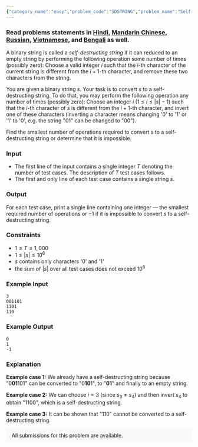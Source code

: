```yaml
---
{"category_name":"easy","problem_code":"SDSTRING","problem_name":"Self-Destructing Strings","problemComponents":{"constraints":"","constraintsState":false,"subtasks":"","subtasksState":false,"inputFormat":"","inputFormatState":false,"outputFormat":"","outputFormatState":false,"sampleTestCases":{"0":{"id":1,"input":"3\r\n001101\r\n1101\r\n110","output":"0\r\n1\r\n-1","explanation":"**Example case 1:** We already have a self-destructing string because \u00220**01**101\u0022 can be converted to \u00220**10**1\u0022, to \u0022**01**\u0022 and finally to an empty string.\r\n\r\n**Example case 2:** We can choose $i=3$ (since $s_3 \\neq s_4$) and then invert $s_4$ to obtain \u00221100\u0022, which is a self-destructing string.\r\n\r\n**Example case 3:** It can be shown that \u0022110\u0022 cannot be converted to a self-destructing string.","isDeleted":false}}},"video_editorial_url":"https://youtu.be/V_JCVoIskQ4","languages_supported":{"0":"CPP14","1":"C","2":"JAVA","3":"PYTH 3.6","4":"CPP17","5":"PYTH","6":"PYP3","7":"CS2","8":"ADA","9":"PYPY","10":"TEXT","11":"PAS fpc","12":"NODEJS","13":"RUBY","14":"PHP","15":"GO","16":"HASK","17":"TCL","18":"PERL","19":"SCALA","20":"LUA","21":"kotlin","22":"BASH","23":"JS","24":"LISP sbcl","25":"rust","26":"PAS gpc","27":"BF","28":"CLOJ","29":"R","30":"D","31":"CAML","32":"FORT","33":"ASM","34":"swift","35":"FS","36":"WSPC","37":"LISP clisp","38":"SQL","39":"SCM guile","40":"PERL6","41":"ERL","42":"CLPS","43":"ICK","44":"NICE","45":"PRLG","46":"ICON","47":"COB","48":"SCM chicken","49":"PIKE","50":"SCM qobi","51":"ST","52":"SQLQ","53":"NEM"},"max_timelimit":1,"source_sizelimit":50000,"problem_author":"jeevanjyot","problem_tester":"","date_added":"11-12-2020","tags":{"0":"cook125","1":"jeevanjyot","2":"observation","3":"rajarshi_basu","4":"simple"},"problem_difficulty_level":"Simple","best_tag":"","editorial_url":"https://discuss.codechef.com/problems/SDSTRING","time":{"view_start_date":1104528600,"submit_start_date":1104528600,"visible_start_date":1104528600,"end_date":1735669800},"is_direct_submittable":false,"problemDiscussURL":"https://discuss.codechef.com/search?q=SDSTRING","is_proctored":false,"visitedContests":{},"layout":"problem"}
---
```

### Read problems statements in [Hindi](https://www.codechef.com/download/translated/COOK125/hindi/SDSTRING.pdf), [Mandarin Chinese](https://www.codechef.com/download/translated/COOK125/mandarin/SDSTRING.pdf), [Russian](https://www.codechef.com/download/translated/COOK125/russian/SDSTRING.pdf), [Vietnamese](https://www.codechef.com/download/translated/COOK125/vietnamese/SDSTRING.pdf), and [Bengali](https://www.codechef.com/download/translated/COOK125/bengali/SDSTRING.pdf) as well.

A binary string is called a *self-destructing string* if it can reduced to an empty string by performing the following operation some number of times (possibly zero): Choose a valid integer $i$ such that the $i$-th character of the current string is different from the $i+1$-th character, and remove these two characters from the string.

You are given a binary string $s$. Your task is to convert $s$ to a self-destructing string. To do that, you may perform the following operation any number of times (possibly zero): Choose an integer $i$ ($1 \le i \le |s|-1$) such that the $i$-th character of $s$ is different from the $i+1$-th character, and invert one of these characters (inverting a character means changing '0' to '1' or '1' to '0', e.g. the string "01" can be changed to "00").

Find the smallest number of operations required to convert $s$ to a self-destructing string or determine that it is impossible.

### Input
- The first line of the input contains a single integer $T$ denoting the number of test cases. The description of $T$ test cases follows.
- The first and only line of each test case contains a single string $s$.

### Output
For each test case, print a single line containing one integer ― the smallest required number of operations or $-1$ if it is impossible to convert $s$ to a self-destructing string.

### Constraints
- $1 \le T \le 1,000$
- $1 \le |s| \le 10^6$
- $s$ contains only characters '0' and '1'
- the sum of $|s|$ over all test cases does not exceed $10^6$

### Example Input
```
3
001101
1101
110
```

### Example Output
```
0
1
-1
```

### Explanation
**Example case 1:** We already have a self-destructing string because "0**01**101" can be converted to "0**10**1", to "**01**" and finally to an empty string.

**Example case 2:** We can choose $i=3$ (since $s_3 \neq s_4$) and then invert $s_4$ to obtain "1100", which is a self-destructing string.

**Example case 3:** It can be shown that "110" cannot be converted to a self-destructing string.

<aside style='background: #f8f8f8;padding: 10px 15px;'><div>All submissions for this problem are available.</div></aside>
